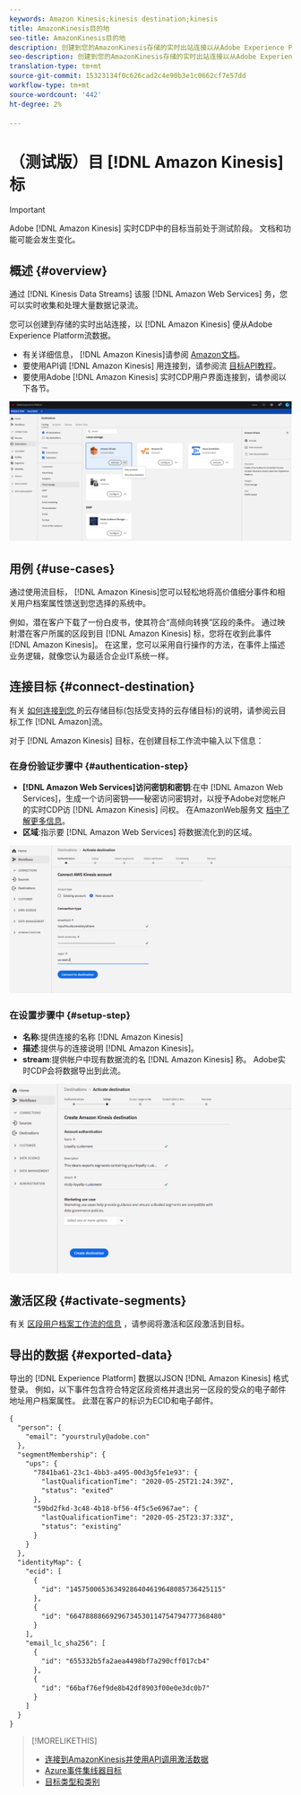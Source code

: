 ```yaml
---
keywords: Amazon Kinesis;kinesis destination;kinesis
title: AmazonKinesis目的地
seo-title: AmazonKinesis目的地
description: 创建到您的AmazonKinesis存储的实时出站连接以从Adobe Experience Platform流数据。
seo-description: 创建到您的AmazonKinesis存储的实时出站连接以从Adobe Experience Platform流数据。
translation-type: tm+mt
source-git-commit: 15323134f0c626cad2c4e90b3e1c0662cf7e57dd
workflow-type: tm+mt
source-wordcount: '442'
ht-degree: 2%

---
```



# （测试版）目 [!DNL Amazon Kinesis] 标


>[!IMPORTANT]
>
>Adobe [!DNL Amazon Kinesis] 实时CDP中的目标当前处于测试阶段。 文档和功能可能会发生变化。

## 概述 {#overview}

通过 [!DNL Kinesis Data Streams] 该服 [!DNL Amazon Web Services] 务，您可以实时收集和处理大量数据记录流。

您可以创建到存储的实时出站连接，以 [!DNL Amazon Kinesis] 便从Adobe Experience Platform流数据。

* 有关详细信息， [!DNL Amazon Kinesis]请参阅 [Amazon文档](https://docs.aws.amazon.com/streams/latest/dev/introduction.html)。
* 要使用API调 [!DNL Amazon Kinesis] 用连接到，请参阅流 [目标API教程](/help/rtcdp/destinations/streaming-destinations-api-tutorial.md)。
* 要使用Adobe [!DNL Amazon Kinesis] 实时CDP用户界面连接到，请参阅以下各节。

![AmazonKinesis在用户界面](/help/rtcdp/destinations/assets/aws-kinesis-destination.png)


## 用例 {#use-cases}

通过使用流目标， [!DNL Amazon Kinesis]您可以轻松地将高价值细分事件和相关用户档案属性馈送到您选择的系统中。

例如，潜在客户下载了一份白皮书，使其符合“高倾向转换”区段的条件。 通过映射潜在客户所属的区段到目 [!DNL Amazon Kinesis] 标，您将在收到此事件 [!DNL Amazon Kinesis]。 在这里，您可以采用自行操作的方法，在事件上描述业务逻辑，就像您认为最适合企业IT系统一样。

## 连接目标 {#connect-destination}

有关 [如何连接到您 ](/help/rtcdp/destinations/cloud-storage-destinations-workflow.md)的云存储目标(包括受支持的云存储目标)的说明，请参阅云目标工作 [!DNL Amazon]流。

对于 [!DNL Amazon Kinesis] 目标，在创建目标工作流中输入以下信息：

### 在身份验证步骤中 {#authentication-step}

* **[!DNL Amazon Web Services]访问密钥和密钥**:在中 [!DNL Amazon Web Services]，生成一个访问密钥——秘密访问密钥对，以授予Adobe对您帐户的实时CDP访 [!DNL Amazon Kinesis] 问权。 在AmazonWeb服务文 [档中了解更多信息](https://docs.aws.amazon.com/IAM/latest/UserGuide/id_credentials_access-keys.html)。
* **区域**:指示要 [!DNL Amazon Web Services] 将数据流化到的区域。

![帐户步骤中的输入字段](/help/rtcdp/destinations/assets/aws-kinesis-account-step.png)

### 在设置步骤中 {#setup-step}

* **名称**:提供连接的名称 [!DNL Amazon Kinesis]
* **描述**:提供与的连接说明 [!DNL Amazon Kinesis]。
* **stream**:提供帐户中现有数据流的名 [!DNL Amazon Kinesis] 称。 Adobe实时CDP会将数据导出到此流。

![验证步骤中的输入字段](/help/rtcdp/destinations/assets/aws-kinesis-setup-step.png)

<!--

>[!IMPORTANT]
>
>Adobe Real-time CDP needs `write` permissions on the bucket object where the export files will be delivered.

-->

## 激活区段 {#activate-segments}

有关 [区段用户档案工作流的信息](/help/rtcdp/destinations/activate-destinations.md) ，请参阅将激活和区段激活到目标。

## 导出的数据 {#exported-data}

导出的 [!DNL Experience Platform] 数据以JSON [!DNL Amazon Kinesis] 格式登录。 例如，以下事件包含符合特定区段资格并退出另一区段的受众的电子邮件地址用户档案属性。 此潜在客户的标识为ECID和电子邮件。

```
{
  "person": {
    "email": "yourstruly@adobe.con"
  },
  "segmentMembership": {
    "ups": {
      "7841ba61-23c1-4bb3-a495-00d3g5fe1e93": {
        "lastQualificationTime": "2020-05-25T21:24:39Z",
        "status": "exited"
      },
      "59bd2fkd-3c48-4b18-bf56-4f5c5e6967ae": {
        "lastQualificationTime": "2020-05-25T23:37:33Z",
        "status": "existing"
      }
    }
  },
  "identityMap": {
    "ecid": [
      {
        "id": "14575006536349286404619648085736425115"
      },
      {
        "id": "66478888669296734530114754794777368480"
      }
    ],
    "email_lc_sha256": [
      {
        "id": "655332b5fa2aea4498bf7a290cff017cb4"
      },
      {
        "id": "66baf76ef9de8b42df8903f00e0e3dc0b7"
      }
    ]
  }
}
```



>[!MORELIKETHIS]
>
>* [连接到AmazonKinesis并使用API调用激活数据](/help/rtcdp/destinations/streaming-destinations-api-tutorial.md)
>* [Azure事件集线器目标](/help/rtcdp/destinations/azure-event-hubs-destination.md)
>* [目标类型和类别](/help/rtcdp/destinations/destination-types.md)

